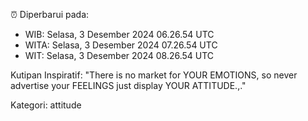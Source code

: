 ⏰ Diperbarui pada:
- WIB: Selasa, 3 Desember 2024 06.26.54 UTC
- WITA: Selasa, 3 Desember 2024 07.26.54 UTC
- WIT: Selasa, 3 Desember 2024 08.26.54 UTC

Kutipan Inspiratif:
"There is no market for YOUR EMOTIONS, so never advertise your FEELINGS just display YOUR ATTITUDE.,."


Kategori: attitude

